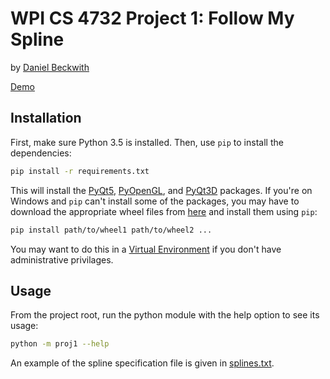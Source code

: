 # WPI CS 4732 Project 1: Follow My Spline

by [Daniel Beckwith](https://github.com/dbeckwith)

[Demo](https://youtu.be/w82GRJ3FvPg)

## Installation

First, make sure Python 3.5 is installed. Then, use `pip` to install the dependencies:

```bash
pip install -r requirements.txt
```

This will install the [PyQt5](https://www.riverbankcomputing.com/software/pyqt/download5), [PyOpenGL](http://pyopengl.sourceforge.net/), and [PyQt3D](https://www.riverbankcomputing.com/software/pyqt3d/intro) packages. If you're on Windows and `pip` can't install some of the packages, you may have to download the appropriate wheel files from [here](http://www.lfd.uci.edu/~gohlke/pythonlibs/) and install them using `pip`:

```bash
pip install path/to/wheel1 path/to/wheel2 ...
```

You may want to do this in a [Virtual Environment](http://docs.python-guide.org/en/latest/dev/virtualenvs/) if you don't have administrative privilages.

## Usage

From the project root, run the python module with the help option to see its usage:

```bash
python -m proj1 --help
```

An example of the spline specification file is given in [splines.txt](splines.txt).
